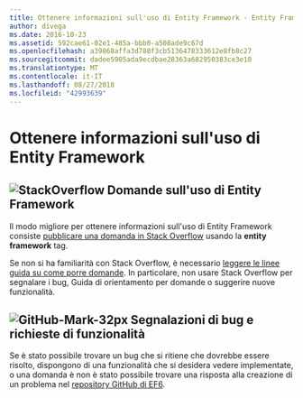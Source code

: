 ```yaml
---
title: Ottenere informazioni sull'uso di Entity Framework - Entity Framework 6
author: divega
ms.date: 2016-10-23
ms.assetid: 592cae61-02e1-485a-bbb0-a508ade9c67d
ms.openlocfilehash: a39868affa3d788f3cb5136478333612e8fb8c27
ms.sourcegitcommit: dadee5905ada9ecdbae28363a682950383ce3e10
ms.translationtype: MT
ms.contentlocale: it-IT
ms.lasthandoff: 08/27/2018
ms.locfileid: "42993639"
---
```

# <a name="get-help-using-entity-framework"></a>Ottenere informazioni sull'uso di Entity Framework
## <a name="stackoverflowef6mediastackoverflowpng-questions-about-using-ef"></a>![StackOverflow](~/ef6/media/stackoverflow.png) Domande sull'uso di Entity Framework  

Il modo migliore per ottenere informazioni sull'uso di Entity Framework consiste [pubblicare una domanda in Stack Overflow](http://stackoverflow.com/questions/ask) usando la **entity framework** tag.  

Se non si ha familiarità con Stack Overflow, è necessario [leggere le linee guida su come porre domande](http://stackoverflow.com/help/asking). In particolare, non usare Stack Overflow per segnalare i bug, Guida di orientamento per domande o suggerire nuove funzionalità.  

## <a name="github-mark-32pxef6mediagithub-mark-32pxpng-bug-reports-and-feature-requests"></a>![GitHub-Mark-32px](~/ef6/media/github-mark-32px.png) Segnalazioni di bug e richieste di funzionalità  

Se è stato possibile trovare un bug che si ritiene che dovrebbe essere risolto, dispongono di una funzionalità che si desidera vedere implementate, o una domanda è non è stato possibile trovare una risposta alla creazione di un problema nel [repository GitHub di EF6](https://github.com/aspnet/EntityFramework6/issues).
